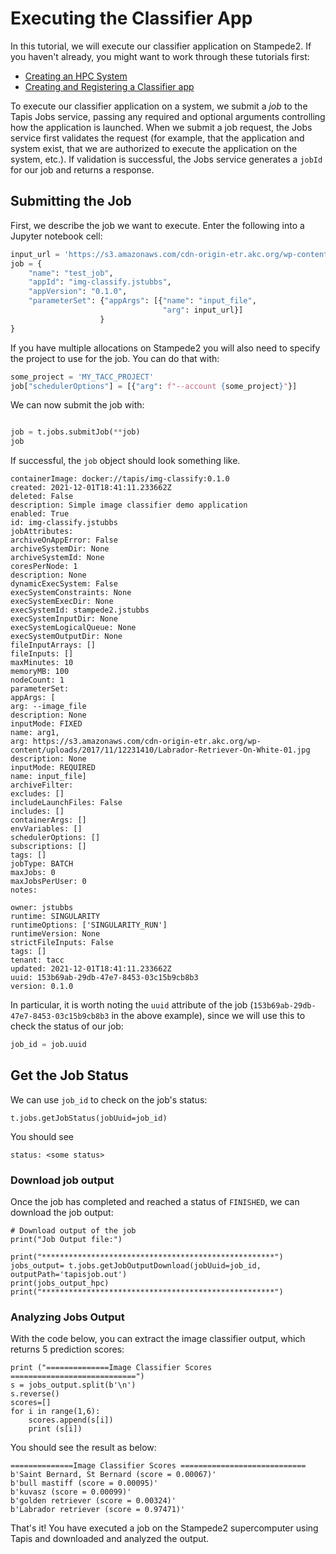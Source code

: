 # Executing the Classifier App
In this tutorial, we will execute our classifier application on Stampede2. If you haven't
already, you might want to work through these tutorials first:
* [Creating an HPC System](../systems/hpc.md)
* [Creating and Registering a Classifier app](../apps/hello.md)

To execute our classifier application on a system, we submit a _job_ to the Tapis Jobs
service, passing any required and optional arguments controlling how the application is
launched. When we submit a job request, the Jobs service first validates the request
(for example, that the application and system exist, that we are authorized to execute
the application on the system, etc.). If validation is successful, the Jobs service 
generates a `jobId` for our job and returns a response.

## Submitting the Job
First, we describe the job we want to execute. Enter the following into a Jupyter notebook cell:
```python
input_url = 'https://s3.amazonaws.com/cdn-origin-etr.akc.org/wp-content/uploads/2017/11/12231410/Labrador-Retriever-On-White-01.jpg'
job = {
    "name": "test_job",
    "appId": "img-classify.jstubbs", 
    "appVersion": "0.1.0",
    "parameterSet": {"appArgs": [{"name": "input_file", 
                                  "arg": input_url}]        
                    }
}
```
If you have multiple allocations on Stampede2 you will also need to specify the project to 
use for the job. You can do that with:
```python
some_project = 'MY_TACC_PROJECT'
job["schedulerOptions"] = [{"arg": f"--account {some_project}"}]
```
We can now submit the job with:
```python

job = t.jobs.submitJob(**job)
job
```
If successful, the `job` object should look something like.
```
containerImage: docker://tapis/img-classify:0.1.0
created: 2021-12-01T18:41:11.233662Z
deleted: False
description: Simple image classifier demo application
enabled: True
id: img-classify.jstubbs
jobAttributes: 
archiveOnAppError: False
archiveSystemDir: None
archiveSystemId: None
coresPerNode: 1
description: None
dynamicExecSystem: False
execSystemConstraints: None
execSystemExecDir: None
execSystemId: stampede2.jstubbs
execSystemInputDir: None
execSystemLogicalQueue: None
execSystemOutputDir: None
fileInputArrays: []
fileInputs: []
maxMinutes: 10
memoryMB: 100
nodeCount: 1
parameterSet: 
appArgs: [
arg: --image_file
description: None
inputMode: FIXED
name: arg1,
arg: https://s3.amazonaws.com/cdn-origin-etr.akc.org/wp-content/uploads/2017/11/12231410/Labrador-Retriever-On-White-01.jpg
description: None
inputMode: REQUIRED
name: input_file]
archiveFilter: 
excludes: []
includeLaunchFiles: False
includes: []
containerArgs: []
envVariables: []
schedulerOptions: []
subscriptions: []
tags: []
jobType: BATCH
maxJobs: 0
maxJobsPerUser: 0
notes: 

owner: jstubbs
runtime: SINGULARITY
runtimeOptions: ['SINGULARITY_RUN']
runtimeVersion: None
strictFileInputs: False
tags: []
tenant: tacc
updated: 2021-12-01T18:41:11.233662Z
uuid: 153b69ab-29db-47e7-8453-03c15b9cb8b3
version: 0.1.0
```

In particular, it is worth noting the `uuid` attribute of the job 
(`153b69ab-29db-47e7-8453-03c15b9cb8b3` in the above example), 
since we will use this
to check the status of our job:
```python
job_id = job.uuid
```

##  Get the Job Status
We can use `job_id` to check on the job's status:
```
t.jobs.getJobStatus(jobUuid=job_id)
```
You should see
```
status: <some status>
```

### Download job output
Once the job has completed and reached a status of `FINISHED`, we can download the
job output:

```
# Download output of the job
print("Job Output file:")

print("****************************************************")
jobs_output= t.jobs.getJobOutputDownload(jobUuid=job_id, outputPath='tapisjob.out')
print(jobs_output_hpc)
print("****************************************************")
```


### Analyzing Jobs Output
With the code below, you can extract the image classifier output, which returns 5 
prediction scores:

```
print ("==============Image Classifier Scores ============================")
s = jobs_output.split(b'\n')
s.reverse()
scores=[]
for i in range(1,6):
    scores.append(s[i])
    print (s[i])
```

You should see the result as below:

```
==============Image Classifier Scores ============================
b'Saint Bernard, St Bernard (score = 0.00067)'
b'bull mastiff (score = 0.00095)'
b'kuvasz (score = 0.00099)'
b'golden retriever (score = 0.00324)'
b'Labrador retriever (score = 0.97471)'
```

That's it! You have executed a job on the Stampede2 supercomputer using Tapis and
downloaded and analyzed the output.
